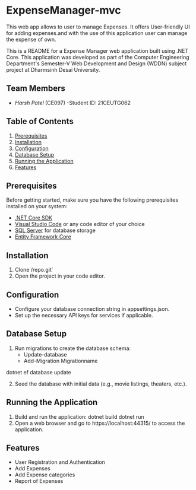 # ExpenseManager-mvc
This web app allows to user to manage  Expenses. It offers User-friendly UI for adding expenses.and with the use of this application user can manage the expense of own.

This is a README for a Expense Manager web application built using .NET Core. This application was developed as part of the Computer Engineering Department's Semester-V Web Development and Design (WDDN) subject project at Dharmsinh Desai University.


## Team Members
- *Harsh Patel* (CE097)
   -Student ID: 21CEUTG062


## Table of Contents
1. [Prerequisites](#prerequisites)
2. [Installation](#installation)
3. [Configuration](#configuration)
4. [Database Setup](#database-setup)
5. [Running the Application](#running-the-application)
6. [Features](#features)

## Prerequisites
Before getting started, make sure you have the following prerequisites installed on your system:

- [.NET Core SDK](https://dotnet.microsoft.com/download)
- [Visual Studio Code](https://code.visualstudio.com/) or any code editor of your choice
- [SQL Server](https://www.microsoft.com/en-us/sql-server/sql-server-downloads) for database storage
- [Entity Framework Core](https://docs.microsoft.com/en-us/ef/core/)

## Installation
1. Clone /repo.git`
2. Open the project in your code editor.


## Configuration
- Configure your database connection string in appsettings.json.
- Set up the necessary API keys for services if applicable.

## Database Setup
1. Run migrations to create the database schema:
   - Update-database
   - Add-Migration Migrationname

dotnet ef database update

2. Seed the database with initial data (e.g., movie listings, theaters, etc.).

## Running the Application
1. Build and run the application:
dotnet build
dotnet run
2. Open a web browser and go to https://localhost:44315/ to access the application.

## Features
- User Registration and Authentication
- Add Expenses
- Add Expense categories 
- Report of Expenses 




